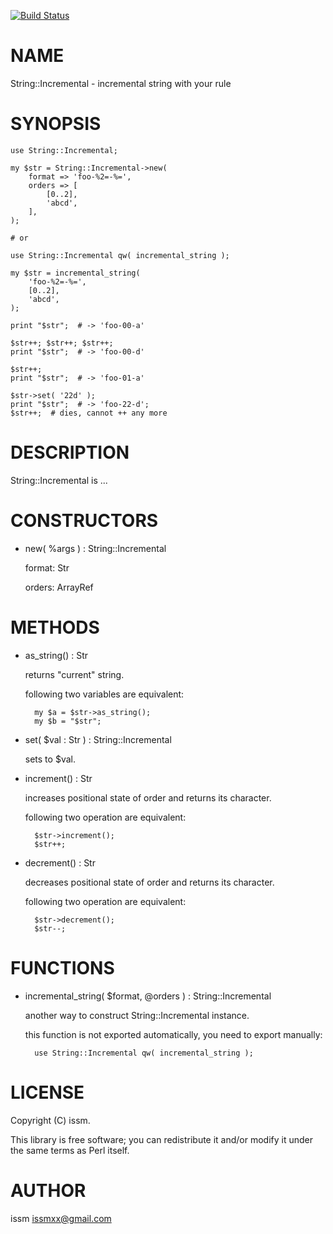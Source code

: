 [![Build Status](https://travis-ci.org/issm/p5-String-Incremental.png?branch=master)](https://travis-ci.org/issm/p5-String-Incremental)
# NAME

String::Incremental - incremental string with your rule

# SYNOPSIS

    use String::Incremental;

    my $str = String::Incremental->new(
        format => 'foo-%2=-%=',
        orders => [
            [0..2],
            'abcd',
        ],
    );

    # or

    use String::Incremental qw( incremental_string );

    my $str = incremental_string(
        'foo-%2=-%=',
        [0..2],
        'abcd',
    );

    print "$str";  # -> 'foo-00-a'

    $str++; $str++; $str++;
    print "$str";  # -> 'foo-00-d'

    $str++;
    print "$str";  # -> 'foo-01-a'

    $str->set( '22d' );
    print "$str";  # -> 'foo-22-d';
    $str++;  # dies, cannot ++ any more

# DESCRIPTION

String::Incremental is ...

# CONSTRUCTORS

- new( %args ) : String::Incremental

    format: Str

    orders: ArrayRef

# METHODS

- as\_string() : Str

    returns "current" string.

    following two variables are equivalent:

        my $a = $str->as_string();
        my $b = "$str";

- set( $val : Str ) : String::Incremental

    sets to $val.

- increment() : Str

    increases positional state of order and returns its character.

    following two operation are equivalent:

        $str->increment();
        $str++;

- decrement() : Str

    decreases positional state of order and returns its character.

    following two operation are equivalent:

        $str->decrement();
        $str--;

# FUNCTIONS

- incremental\_string( $format, @orders ) : String::Incremental

    another way to construct String::Incremental instance.

    this function is not exported automatically, you need to export manually:

        use String::Incremental qw( incremental_string );

# LICENSE

Copyright (C) issm.

This library is free software; you can redistribute it and/or modify
it under the same terms as Perl itself.

# AUTHOR

issm <issmxx@gmail.com>
